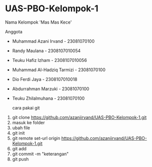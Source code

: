 # UAS-PBO-Kelompok-1
Nama Kelompok 'Mas Mas Kece'

Anggota
- Muhammad Azani Irvand - 23081070100
- Randy Maulana - 2308107010054
- Teuku Hafiz Izham - 2308107010056
- Muhammad Al-Hadziq Tarmizi - 23081070100
- Dio Ferdi Jaya - 2308107010018
- Abdurrahman Marzuki - 23081070100
- Teuku Zhilalmuhana - 23081070100


   cara pakai git

1. git clone https://github.com/azaniirvand/UAS-PBO-Kelompok-1.git
2. masuk ke folder
3. ubah file
3. git init
4. git remote set-url origin https://github.com/azaniirvand/UAS-PBO-Kelompok-1.git
5. git add <namafile>
6. git commit -m "keterangan"
7. git push

